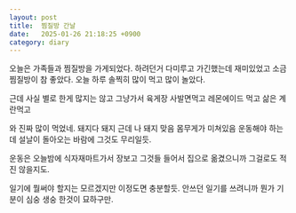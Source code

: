 ```yaml
---
layout: post
title:  찜질방 간날
date:   2025-01-26 21:18:25 +0900
category: diary
---
```


오늘은 가족들과 찜질방을 가게되었다.
하려던거 다미루고 가긴했는데 재미있었고 소금 찜질방이 참 좋았다.
오늘 하루 솔찍히 많이 먹고 많이 놀았다.

근데 사실 별로 한게 많지는 않고 그냥가서 육게장 사발면먹고 레몬에이드 먹고 삶은 계란먹고 

와 진짜 많이 먹었네. 돼지다 돼지 근데 나 돼지 맞음 몸무게가 미쳐있음
운동해야 하는데 설날이 돌아오는 바람에 그것도 무리일듯.

운동은 오늘밤에 식자재마트가서 장보고 그것들 들어서 집으로 옮겼으니까 그걸로도 적진 않을지도.

일기에 뭘써야 할지는 모르겠지만 이정도면 충분할듯. 안쓰던 일기를 쓰려니까 뭔가 기분이 심숭 생숭 한것이 묘하구만.
